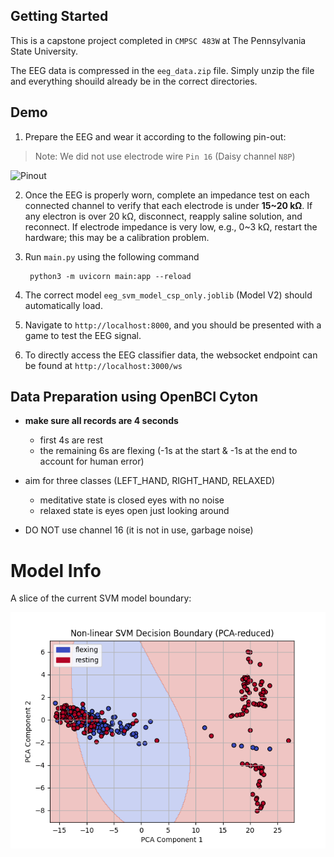 ## Getting Started

This is a capstone project completed in `CMPSC 483W` at The Pennsylvania State University.

The EEG data is compressed in the `eeg_data.zip` file. Simply unzip the file and everything shouild already be in the correct directories.

## Demo

1. Prepare the EEG and wear it according to the following pin-out:

> Note: We did not use electrode wire `Pin 16` (Daisy channel `N8P`)

![Pinout](https://github.com/user-attachments/assets/f8b96069-e796-4626-b563-2b705b84cf8d)

2. Once the EEG is properly worn, complete an impedance test on each connected channel to verify that each electrode is under **15~20 kΩ**. If any electron is over 20 kΩ, disconnect, reapply saline solution, and reconnect. If electrode impedance is very low, e.g., 0~3 kΩ, restart the hardware; this may be a calibration problem.

3. Run `main.py` using the following command
   
		python3 -m uvicorn main:app --reload

4. The correct model `eeg_svm_model_csp_only.joblib` (Model V2) should automatically load.

5. Navigate to `http://localhost:8000`, and you should be presented with a game to test the EEG signal.

6. To directly access the EEG classifier data, the websocket endpoint can be found at `http://localhost:3000/ws` 

## Data Preparation using OpenBCI Cyton

- **make sure all records are 4 seconds**
	- first 4s are rest
	- the remaining  6s are flexing (-1s at the start & -1s at the end to account for human error)

- aim for three classes (LEFT_HAND, RIGHT_HAND, RELAXED)
	- meditative state is closed eyes with no noise
	- relaxed state is eyes open just looking around

- DO NOT use channel 16 (it is not in use, garbage noise)

# Model Info

A slice of the current SVM model boundary:

![Boundary](https://github.com/pundavalli/EEG_CMPSC483/blob/574fc0f7655e44f814706de01c162d564a495509/svm_decision_boundary.png)
